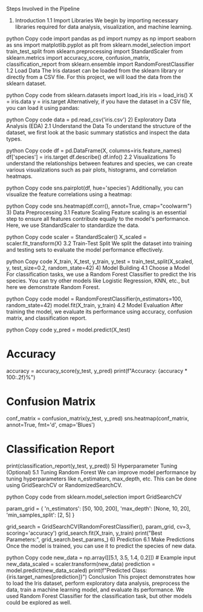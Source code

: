 Steps Involved in the Pipeline
1) Introduction
1.1 Import Libraries
We begin by importing necessary libraries required for data analysis, visualization, and machine learning.

python
Copy code
import pandas as pd
import numpy as np
import seaborn as sns
import matplotlib.pyplot as plt
from sklearn.model_selection import train_test_split
from sklearn.preprocessing import StandardScaler
from sklearn.metrics import accuracy_score, confusion_matrix, classification_report
from sklearn.ensemble import RandomForestClassifier
1.2 Load Data
The Iris dataset can be loaded from the sklearn library or directly from a CSV file. For this project, we will load the data from the sklearn dataset.

python
Copy code
from sklearn.datasets import load_iris
iris = load_iris()
X = iris.data
y = iris.target
Alternatively, if you have the dataset in a CSV file, you can load it using pandas:

python
Copy code
data = pd.read_csv('iris.csv')
2) Exploratory Data Analysis (EDA)
2.1 Understand the Data
To understand the structure of the dataset, we first look at the basic summary statistics and inspect the data types.

python
Copy code
df = pd.DataFrame(X, columns=iris.feature_names)
df['species'] = iris.target
df.describe()
df.info()
2.2 Visualizations
To understand the relationships between features and species, we can create various visualizations such as pair plots, histograms, and correlation heatmaps.

python
Copy code
sns.pairplot(df, hue='species')
Additionally, you can visualize the feature correlations using a heatmap:

python
Copy code
sns.heatmap(df.corr(), annot=True, cmap="coolwarm")
3) Data Preprocessing
3.1 Feature Scaling
Feature scaling is an essential step to ensure all features contribute equally to the model's performance. Here, we use StandardScaler to standardize the data.

python
Copy code
scaler = StandardScaler()
X_scaled = scaler.fit_transform(X)
3.2 Train-Test Split
We split the dataset into training and testing sets to evaluate the model performance effectively.

python
Copy code
X_train, X_test, y_train, y_test = train_test_split(X_scaled, y, test_size=0.2, random_state=42)
4) Model Building
4.1 Choose a Model
For classification tasks, we use a Random Forest Classifier to predict the Iris species. You can try other models like Logistic Regression, KNN, etc., but here we demonstrate Random Forest.

python
Copy code
model = RandomForestClassifier(n_estimators=100, random_state=42)
model.fit(X_train, y_train)
4.2 Model Evaluation
After training the model, we evaluate its performance using accuracy, confusion matrix, and classification report.

python
Copy code
y_pred = model.predict(X_test)

# Accuracy
accuracy = accuracy_score(y_test, y_pred)
print(f"Accuracy: {accuracy * 100:.2f}%")

# Confusion Matrix
conf_matrix = confusion_matrix(y_test, y_pred)
sns.heatmap(conf_matrix, annot=True, fmt='d', cmap='Blues')

# Classification Report
print(classification_report(y_test, y_pred))
5) Hyperparameter Tuning (Optional)
5.1 Tuning Random Forest
We can improve model performance by tuning hyperparameters like n_estimators, max_depth, etc. This can be done using GridSearchCV or RandomizedSearchCV.

python
Copy code
from sklearn.model_selection import GridSearchCV

param_grid = {
    'n_estimators': [50, 100, 200],
    'max_depth': [None, 10, 20],
    'min_samples_split': [2, 5]
}

grid_search = GridSearchCV(RandomForestClassifier(), param_grid, cv=3, scoring='accuracy')
grid_search.fit(X_train, y_train)
print("Best Parameters:", grid_search.best_params_)
6) Prediction
6.1 Make Predictions
Once the model is trained, you can use it to predict the species of new data.

python
Copy code
new_data = np.array([[5.1, 3.5, 1.4, 0.2]])  # Example input
new_data_scaled = scaler.transform(new_data)
prediction = model.predict(new_data_scaled)
print(f"Predicted Class: {iris.target_names[prediction]}")
Conclusion
This project demonstrates how to load the Iris dataset, perform exploratory data analysis, preprocess the data, train a machine learning model, and evaluate its performance. We used Random Forest Classifier for the classification task, but other models could be explored as well.

